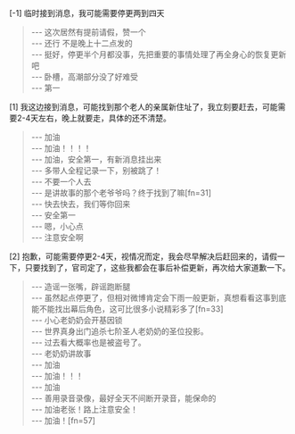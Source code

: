 
[-1] 临时接到消息，我可能需要停更两到四天
>--- 这次居然有提前请假，赞一个<br>
>--- 还行  不是晚上十二点发的<br>
>--- 挺好，停更半个月都没事，先把重要的事情处理了再全身心的恢复更新吧<br>
>--- 卧槽，高潮部分没了好难受<br>
>--- 第一<br>

[1] 我这边接到消息，可能找到那个老人的亲属新住址了，我立刻要赶去，可能需要2-4天左右，晚上就要走，具体的还不清楚。
>--- 加油<br>
>--- 加油！！！！<br>
>--- 加油，安全第一，有新消息挂出来<br>
>--- 多带人全程记录一下，别被跳了！<br>
>--- 不要一个人去<br>
>--- 是讲故事的那个老爷爷吗？终于找到了嘛[fn=31]<br>
>--- 快去快去，我们等你回来<br>
>--- 安全第一<br>
>--- 嗯，小心点<br>
>--- 注意安全啊<br>

[2] 抱歉，可能需要停更2-4天，视情况而定，我会尽早解决后赶回来的，请假一下，只要找到了，官司定了，这些我都会在事后补偿更新，再次给大家道歉一下。
>--- 造谣一张嘴，辟谣跑断腿<br>
>--- 虽然起点停更了，但相对微博肯定会下雨一般更新，真想看看这事到底能不能找出幕后角色，这可比很多小说精彩多了[fn=33]<br>
>--- 小心老奶奶会开基因锁<br>
>--- 世界真身出门追杀七阶圣人老奶奶的圣位投影。<br>
>--- 过去看大概率也是被盗号了。<br>
>--- 老奶奶讲故事<br>
>--- 加油<br>
>--- 加油！！！<br>
>--- 加油<br>
>--- 善用录音录像，最好全天不间断开录音，能保命的<br>
>--- 加油老张！路上注意安全！<br>
>--- 加油！[fn=57]<br>
